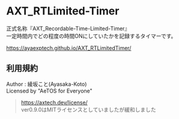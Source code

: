 # AXT_RTLimited-Timer

正式名称『AXT_Recordable-Time-Limited-Timer』  
一定時間内でどの程度の時間ONにしていたかを記録するタイマーです。

https://ayaexptech.github.io/AXT_RTLimitedTimer/

## 利用規約
Author : 綾坂こと(Ayasaka-Koto)  
Licensed by "AeTOS for Everyone"
> https://axtech.dev/license/  
> ver0.9.0はMITライセンスとしていましたが緩和しました